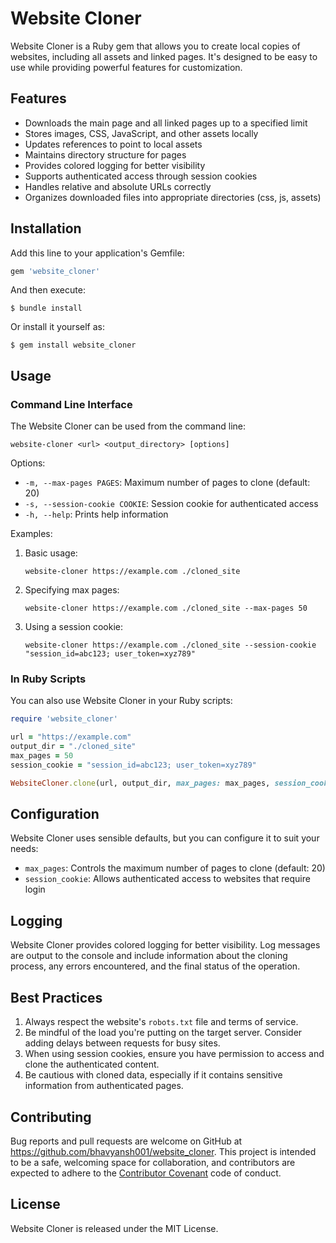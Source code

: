 # Website Cloner

Website Cloner is a Ruby gem that allows you to create local copies of websites, including all assets and linked pages. It's designed to be easy to use while providing powerful features for customization.

## Features

* Downloads the main page and all linked pages up to a specified limit
* Stores images, CSS, JavaScript, and other assets locally
* Updates references to point to local assets
* Maintains directory structure for pages
* Provides colored logging for better visibility
* Supports authenticated access through session cookies
* Handles relative and absolute URLs correctly
* Organizes downloaded files into appropriate directories (css, js, assets)

## Installation

Add this line to your application's Gemfile:

```ruby
gem 'website_cloner'
```

And then execute:

```
$ bundle install
```

Or install it yourself as:

```
$ gem install website_cloner
```

## Usage

### Command Line Interface

The Website Cloner can be used from the command line:

```
website-cloner <url> <output_directory> [options]
```

Options:
- `-m, --max-pages PAGES`: Maximum number of pages to clone (default: 20)
- `-s, --session-cookie COOKIE`: Session cookie for authenticated access
- `-h, --help`: Prints help information

Examples:

1. Basic usage:
   ```
   website-cloner https://example.com ./cloned_site
   ```

2. Specifying max pages:
   ```
   website-cloner https://example.com ./cloned_site --max-pages 50
   ```

3. Using a session cookie:
   ```
   website-cloner https://example.com ./cloned_site --session-cookie "session_id=abc123; user_token=xyz789"
   ```

### In Ruby Scripts

You can also use Website Cloner in your Ruby scripts:

```ruby
require 'website_cloner'

url = "https://example.com"
output_dir = "./cloned_site"
max_pages = 50
session_cookie = "session_id=abc123; user_token=xyz789"

WebsiteCloner.clone(url, output_dir, max_pages: max_pages, session_cookie: session_cookie)
```

## Configuration

Website Cloner uses sensible defaults, but you can configure it to suit your needs:

- `max_pages`: Controls the maximum number of pages to clone (default: 20)
- `session_cookie`: Allows authenticated access to websites that require login

## Logging

Website Cloner provides colored logging for better visibility. Log messages are output to the console and include information about the cloning process, any errors encountered, and the final status of the operation.

## Best Practices

1. Always respect the website's `robots.txt` file and terms of service.
2. Be mindful of the load you're putting on the target server. Consider adding delays between requests for busy sites.
3. When using session cookies, ensure you have permission to access and clone the authenticated content.
4. Be cautious with cloned data, especially if it contains sensitive information from authenticated pages.

## Contributing

Bug reports and pull requests are welcome on GitHub at https://github.com/bhavyansh001/website_cloner. This project is intended to be a safe, welcoming space for collaboration, and contributors are expected to adhere to the [Contributor Covenant](https://contributor-covenant.org) code of conduct.

## License

Website Cloner is released under the MIT License.
